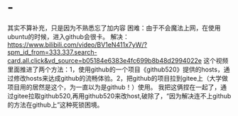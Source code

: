 # -
其实不算补充，只是因为不熟悉忘了加内容
困难：由于不会魔法上网，在使用ubuntu的时候，进入github会很卡。
解决：https://www.bilibili.com/video/BV1eN411x7yW/?spm_id_from=333.337.search-card.all.click&vd_source=b05184e6383e4fc699b8b48d2994022e
这个视频里面推进了两个方法：1，使用github的一个项目《github520》提供的hosts，通过修改hosts来达成github的流畅体验。2，把github的项目拉到gitee上（大学做项目用的居然是这个，为一直以为是github！）使用。
我把这俩捏在一起了，通过gitee拉取github520,再用github520来改host,破除了，“因为解决连不上github的方法在github上”这种死锁困境。

